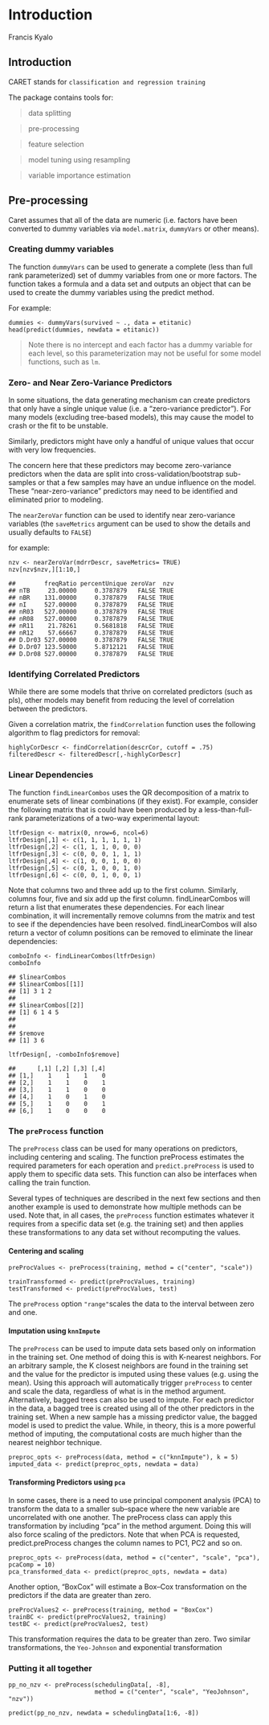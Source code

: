 Introduction
================
Francis Kyalo

## Introduction

CARET stands for `classification and regression training`

The package contains tools for:

> data splitting

> pre-processing

> feature selection

> model tuning using resampling

> variable importance estimation

## Pre-processing

Caret assumes that all of the data are numeric (i.e. factors have been
converted to dummy variables via `model.matrix`, `dummyVars` or other
means).

### Creating dummy variables

The function `dummyVars` can be used to generate a complete (less than
full rank parameterized) set of dummy variables from one or more
factors. The function takes a formula and a data set and outputs an
object that can be used to create the dummy variables using the predict
method.

For example:

    dummies <- dummyVars(survived ~ ., data = etitanic)
    head(predict(dummies, newdata = etitanic))

> Note there is no intercept and each factor has a dummy variable for
> each level, so this parameterization may not be useful for some model
> functions, such as `lm`.

### Zero- and Near Zero-Variance Predictors

In some situations, the data generating mechanism can create predictors
that only have a single unique value (i.e. a “zero-variance predictor”).
For many models (excluding tree-based models), this may cause the model
to crash or the fit to be unstable.

Similarly, predictors might have only a handful of unique values that
occur with very low frequencies.

The concern here that these predictors may become zero-variance
predictors when the data are split into cross-validation/bootstrap
sub-samples or that a few samples may have an undue influence on the
model. These “near-zero-variance” predictors may need to be identified
and eliminated prior to modeling.

The `nearZeroVar` function can be used to identify near zero-variance
variables (the `saveMetrics` argument can be used to show the details
and usually defaults to `FALSE`)

for example:

    nzv <- nearZeroVar(mdrrDescr, saveMetrics= TRUE)
    nzv[nzv$nzv,][1:10,]

    ##        freqRatio percentUnique zeroVar  nzv
    ## nTB     23.00000     0.3787879   FALSE TRUE
    ## nBR    131.00000     0.3787879   FALSE TRUE
    ## nI     527.00000     0.3787879   FALSE TRUE
    ## nR03   527.00000     0.3787879   FALSE TRUE
    ## nR08   527.00000     0.3787879   FALSE TRUE
    ## nR11    21.78261     0.5681818   FALSE TRUE
    ## nR12    57.66667     0.3787879   FALSE TRUE
    ## D.Dr03 527.00000     0.3787879   FALSE TRUE
    ## D.Dr07 123.50000     5.8712121   FALSE TRUE
    ## D.Dr08 527.00000     0.3787879   FALSE TRUE

### Identifying Correlated Predictors

While there are some models that thrive on correlated predictors (such
as pls), other models may benefit from reducing the level of correlation
between the predictors.

Given a correlation matrix, the `findCorrelation` function uses the
following algorithm to flag predictors for removal:

    highlyCorDescr <- findCorrelation(descrCor, cutoff = .75)
    filteredDescr <- filteredDescr[,-highlyCorDescr]

### Linear Dependencies

The function `findLinearCombos` uses the QR decomposition of a matrix to
enumerate sets of linear combinations (if they exist). For example,
consider the following matrix that is could have been produced by a
less-than-full-rank parameterizations of a two-way experimental layout:

    ltfrDesign <- matrix(0, nrow=6, ncol=6)
    ltfrDesign[,1] <- c(1, 1, 1, 1, 1, 1)
    ltfrDesign[,2] <- c(1, 1, 1, 0, 0, 0)
    ltfrDesign[,3] <- c(0, 0, 0, 1, 1, 1)
    ltfrDesign[,4] <- c(1, 0, 0, 1, 0, 0)
    ltfrDesign[,5] <- c(0, 1, 0, 0, 1, 0)
    ltfrDesign[,6] <- c(0, 0, 1, 0, 0, 1)

Note that columns two and three add up to the first column. Similarly,
columns four, five and six add up the first column. findLinearCombos
will return a list that enumerates these dependencies. For each linear
combination, it will incrementally remove columns from the matrix and
test to see if the dependencies have been resolved. findLinearCombos
will also return a vector of column positions can be removed to
eliminate the linear dependencies:

    comboInfo <- findLinearCombos(ltfrDesign)
    comboInfo

    ## $linearCombos
    ## $linearCombos[[1]]
    ## [1] 3 1 2
    ## 
    ## $linearCombos[[2]]
    ## [1] 6 1 4 5
    ## 
    ## 
    ## $remove
    ## [1] 3 6

    ltfrDesign[, -comboInfo$remove]

    ##      [,1] [,2] [,3] [,4]
    ## [1,]    1    1    1    0
    ## [2,]    1    1    0    1
    ## [3,]    1    1    0    0
    ## [4,]    1    0    1    0
    ## [5,]    1    0    0    1
    ## [6,]    1    0    0    0

### The `preProcess` function

The `preProcess` class can be used for many operations on predictors,
including centering and scaling. The function preProcess estimates the
required parameters for each operation and `predict.preProcess` is used
to apply them to specific data sets. This function can also be
interfaces when calling the train function.

Several types of techniques are described in the next few sections and
then another example is used to demonstrate how multiple methods can be
used. Note that, in all cases, the `preProcess` function estimates
whatever it requires from a specific data set (e.g. the training set)
and then applies these transformations to any data set without
recomputing the values.

#### Centering and scaling

    preProcValues <- preProcess(training, method = c("center", "scale"))

    trainTransformed <- predict(preProcValues, training)
    testTransformed <- predict(preProcValues, test)

The `preProcess` option `"range"`scales the data to the interval between
zero and one.

#### Imputation using `knnImpute`

The `preProcess` can be used to impute data sets based only on
information in the training set. One method of doing this is with
K-nearest neighbors. For an arbitrary sample, the K closest neighbors
are found in the training set and the value for the predictor is imputed
using these values (e.g. using the mean). Using this approach will
automatically trigger `preProcess` to center and scale the data,
regardless of what is in the method argument. Alternatively, bagged
trees can also be used to impute. For each predictor in the data, a
bagged tree is created using all of the other predictors in the training
set. When a new sample has a missing predictor value, the bagged model
is used to predict the value. While, in theory, this is a more powerful
method of imputing, the computational costs are much higher than the
nearest neighbor technique.

    preproc_opts <- preProcess(data, method = c("knnImpute"), k = 5)
    imputed_data <- predict(preproc_opts, newdata = data)

#### Transforming Predictors using `pca`

In some cases, there is a need to use principal component analysis (PCA)
to transform the data to a smaller sub–space where the new variable are
uncorrelated with one another. The preProcess class can apply this
transformation by including “pca” in the method argument. Doing this
will also force scaling of the predictors. Note that when PCA is
requested, predict.preProcess changes the column names to PC1, PC2 and
so on.

    preproc_opts <- preProcess(data, method = c("center", "scale", "pca"), pcaComp = 10)
    pca_transformed_data <- predict(preproc_opts, newdata = data)

Another option, “BoxCox” will estimate a Box–Cox transformation on the
predictors if the data are greater than zero.

    preProcValues2 <- preProcess(training, method = "BoxCox")
    trainBC <- predict(preProcValues2, training)
    testBC <- predict(preProcValues2, test)

This transformation requires the data to be greater than zero. Two
similar transformations, the `Yeo-Johnson` and exponential
transformation

### Putting it all together

    pp_no_nzv <- preProcess(schedulingData[, -8], 
                            method = c("center", "scale", "YeoJohnson", "nzv"))
                            
    predict(pp_no_nzv, newdata = schedulingData[1:6, -8])                      
